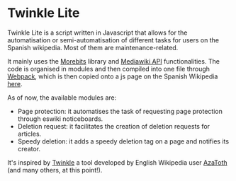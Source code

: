 # Twinkle Lite
Twinkle Lite is a script written in Javascript that allows for the automatisation or semi-automatisation of different tasks for users on the Spanish wikipedia. Most of them are maintenance-related.

It mainly uses the [Morebits](https://en.wikipedia.org/wiki/MediaWiki:Gadget-morebits.js) library and [Mediawiki API](https://www.mediawiki.org/wiki/API:Main_page) functionalities. The code is organised in modules and then compiled into one file through [Webpack](https://webpack.js.org/), which is then copied onto a js page on the Spanish Wikipedia [here](https://es.wikipedia.org/wiki/Usuario:Nacaru/twinkle-lite.js).

As of now, the available modules are:
* Page protection: it automatises the task of requesting page protection through eswiki noticeboards.
* Deletion request: it facilitates the creation of deletion requests for articles.
* Speedy deletion: it adds a speedy deletion tag on a page and notifies its creator. 

It's inspired by [Twinkle](https://github.com/wikimedia-gadgets/twinkle/) a tool developed by English Wikipedia user [AzaToth](https://en.wikipedia.org/wiki/User:AzaToth) (and many others, at this point!).
